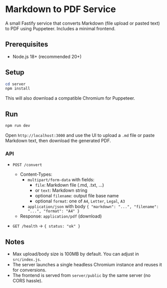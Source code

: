 # Markdown to PDF Service

A small Fastify service that converts Markdown (file upload or pasted text) to PDF using Puppeteer. Includes a minimal frontend.

## Prerequisites
- Node.js 18+ (recommended 20+)

## Setup

```powershell
cd server
npm install
```

This will also download a compatible Chromium for Puppeteer.

## Run

```powershell
npm run dev
```

Open `http://localhost:3000` and use the UI to upload a `.md` file or paste Markdown text, then download the generated PDF.

### API
- `POST /convert`
  - Content-Types:
    - `multipart/form-data` with fields:
      - `file`: Markdown file (.md, .txt, ...)
      - or `text`: Markdown string
      - optional `filename`: output file base name
      - optional `format`: one of `A4`, `Letter`, `Legal`, `A3`
    - `application/json` with body `{ "markdown": "...", "filename": "...", "format": "A4" }`
  - Response: `application/pdf` (download)

- `GET /health` → `{ status: "ok" }`

## Notes
- Max upload/body size is 100MB by default. You can adjust in `src/index.js`.
- The server launches a single headless Chromium instance and reuses it for conversions.
- The frontend is served from `server/public` by the same server (no CORS hassle). 